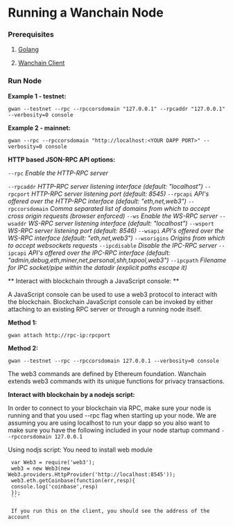 # Running a Wanchain Node

### Prerequisites

1. [Golang](https://golang.org/doc/install)

1. [Wanchain Client](install-client.md)

### Run Node

**Example 1 - testnet:**

`gwan --testnet --rpc --rpccorsdomain "127.0.0.1" --rpcaddr "127.0.0.1" --verbosity=0 console`

**Example 2 - mainnet:**

`gwan --rpc --rpccorsdomain "http://localhost:<YOUR DAPP PORT>" --verbosity=0 console`

**HTTP based JSON-RPC API options:**

 `--rpc` *Enable the HTTP-RPC server*

 `--rpcaddr` *HTTP-RPC server listening interface (default: "localhost")*
 `--rpcport` *HTTP-RPC server listening port (default: 8545)*
 `--rpcapi` *API's offered over the HTTP-RPC interface (default: "eth,net,web3")*
 `--rpccorsdomain` *Comma separated list of domains from which to accept cross origin requests (browser enforced)*
 `--ws` *Enable the WS-RPC server*
 `--wsaddr` *WS-RPC server listening interface (default: "localhost")*
 `--wsport` *WS-RPC server listening port (default: 8546)*
 `--wsapi` *API's offered over the WS-RPC interface (default: "eth,net,web3")*
 `--wsorigins` *Origins from which to accept websockets requests*
 `--ipcdisable` *Disable the IPC-RPC server*
 `--ipcapi` *API's offered over the IPC-RPC interface (default: "admin,debug,eth,miner,net,personal,shh,txpool,web3")*
 `--ipcpath` *Filename for IPC socket/pipe within the datadir (explicit paths escape it)*

** Interact with blockchain through a JavaScript console: **

A JavaScript console can be used to use a web3 protocol to interact with
the blockchain. Blockchain JavaScript console can be invoked by either
attaching to an existing RPC server or through a running node itself.

**Method 1:**

 `gwan attach http://rpc-ip:rpcport`

 **Method 2:**

 `gwan --testnet --rpc --rpccorsdomain 127.0.0.1 --verbosity=0 console`

The web3 commands are defined by Ethereum foundation. Wanchain extends web3 commands with its unique functions for privacy transactions.

**Interact with blockchain by a nodejs script:**

In order to connect to your blockchain via RPC, make sure your node is running and that you used --rpc flag when starting up your node. We are assuming you are using localhost to run your dapp so you also want to make sure you have the following included in your node startup command `--rpccorsdomain 127.0.0.1`

 Using nodjs script: You need to install web module
```
 var Web3 = require('web3');
 web3 = new Web3(new Web3.providers.HttpProvider('http://localhost:8545'));
 web3.eth.getCoinbase(function(err,resp){
 console.log('coinbase',resp)
 });
 ``

 If you run this on the client, you should see the address of the account